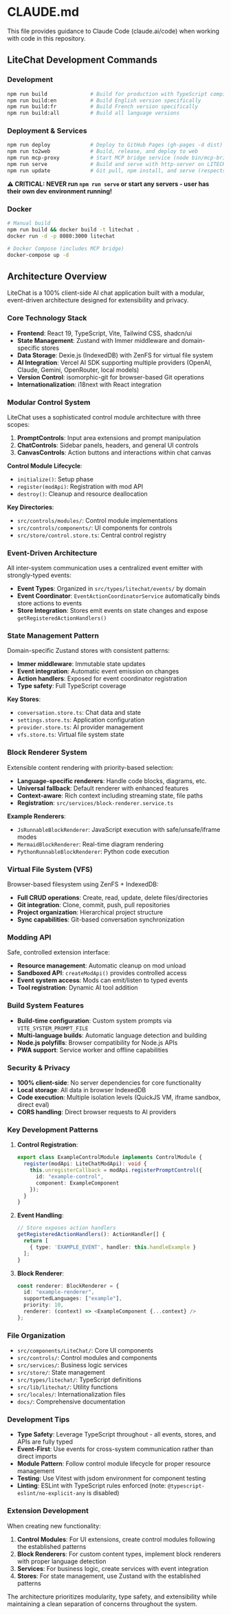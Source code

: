 # CLAUDE.md

This file provides guidance to Claude Code (claude.ai/code) when working with code in this repository.

## LiteChat Development Commands

### Development
```bash
npm run build              # Build for production with TypeScript compilation
npm run build:en           # Build English version specifically
npm run build:fr           # Build French version specifically
npm run build:all          # Build all language versions
```

### Deployment & Services
```bash
npm run deploy             # Deploy to GitHub Pages (gh-pages -d dist)
npm run to2web             # Build, release, and deploy to web
npm run mcp-proxy          # Start MCP bridge service (node bin/mcp-bridge.js)
npm run serve              # Build and serve with http-server on LITECHAT_PORT (default: 5173)
npm run update             # Git pull, npm install, and serve (respects LITECHAT_ORIGIN and LITECHAT_BRANCH)
```

**⚠️ CRITICAL: NEVER run `npm run serve` or start any servers - user has their own dev environment running!**

### Docker
```bash
# Manual build
npm run build && docker build -t litechat .
docker run -d -p 8080:3000 litechat

# Docker Compose (includes MCP bridge)
docker-compose up -d
```

## Architecture Overview

LiteChat is a 100% client-side AI chat application built with a modular, event-driven architecture designed for extensibility and privacy.

### Core Technology Stack
- **Frontend**: React 19, TypeScript, Vite, Tailwind CSS, shadcn/ui
- **State Management**: Zustand with Immer middleware and domain-specific stores
- **Data Storage**: Dexie.js (IndexedDB) with ZenFS for virtual file system
- **AI Integration**: Vercel AI SDK supporting multiple providers (OpenAI, Claude, Gemini, OpenRouter, local models)
- **Version Control**: isomorphic-git for browser-based Git operations
- **Internationalization**: i18next with React integration

### Modular Control System

LiteChat uses a sophisticated control module architecture with three scopes:

1. **PromptControls**: Input area extensions and prompt manipulation
2. **ChatControls**: Sidebar panels, headers, and general UI controls  
3. **CanvasControls**: Action buttons and interactions within chat canvas

**Control Module Lifecycle**:
- `initialize()`: Setup phase
- `register(modApi)`: Registration with mod API
- `destroy()`: Cleanup and resource deallocation

**Key Directories**:
- `src/controls/modules/`: Control module implementations
- `src/controls/components/`: UI components for controls
- `src/store/control.store.ts`: Central control registry

### Event-Driven Architecture

All inter-system communication uses a centralized event emitter with strongly-typed events:

- **Event Types**: Organized in `src/types/litechat/events/` by domain
- **Event Coordinator**: `EventActionCoordinatorService` automatically binds store actions to events
- **Store Integration**: Stores emit events on state changes and expose `getRegisteredActionHandlers()`

### State Management Pattern

Domain-specific Zustand stores with consistent patterns:
- **Immer middleware**: Immutable state updates
- **Event integration**: Automatic event emission on changes
- **Action handlers**: Exposed for event coordinator registration
- **Type safety**: Full TypeScript coverage

**Key Stores**:
- `conversation.store.ts`: Chat data and state
- `settings.store.ts`: Application configuration
- `provider.store.ts`: AI provider management
- `vfs.store.ts`: Virtual file system state

### Block Renderer System

Extensible content rendering with priority-based selection:

- **Language-specific renderers**: Handle code blocks, diagrams, etc.
- **Universal fallback**: Default renderer with enhanced features
- **Context-aware**: Rich context including streaming state, file paths
- **Registration**: `src/services/block-renderer.service.ts`

**Example Renderers**:
- `JsRunnableBlockRenderer`: JavaScript execution with safe/unsafe/iframe modes
- `MermaidBlockRenderer`: Real-time diagram rendering
- `PythonRunnableBlockRenderer`: Python code execution

### Virtual File System (VFS)

Browser-based filesystem using ZenFS + IndexedDB:
- **Full CRUD operations**: Create, read, update, delete files/directories
- **Git integration**: Clone, commit, push, pull repositories
- **Project organization**: Hierarchical project structure
- **Sync capabilities**: Git-based conversation synchronization

### Modding API

Safe, controlled extension interface:
- **Resource management**: Automatic cleanup on mod unload
- **Sandboxed API**: `createModApi()` provides controlled access
- **Event system access**: Mods can emit/listen to typed events
- **Tool registration**: Dynamic AI tool addition

### Build System Features

- **Build-time configuration**: Custom system prompts via `VITE_SYSTEM_PROMPT_FILE`
- **Multi-language builds**: Automatic language detection and building
- **Node.js polyfills**: Browser compatibility for Node.js APIs
- **PWA support**: Service worker and offline capabilities

### Security & Privacy

- **100% client-side**: No server dependencies for core functionality
- **Local storage**: All data in browser IndexedDB
- **Code execution**: Multiple isolation levels (QuickJS VM, iframe sandbox, direct eval)
- **CORS handling**: Direct browser requests to AI providers

### Key Development Patterns

1. **Control Registration**:
   ```typescript
   export class ExampleControlModule implements ControlModule {
     register(modApi: LiteChatModApi): void {
       this.unregisterCallback = modApi.registerPromptControl({
         id: "example-control",
         component: ExampleComponent
       });
     }
   }
   ```

2. **Event Handling**:
   ```typescript
   // Store exposes action handlers
   getRegisteredActionHandlers(): ActionHandler[] {
     return [
       { type: 'EXAMPLE_EVENT', handler: this.handleExample }
     ];
   }
   ```

3. **Block Renderer**:
   ```typescript
   const renderer: BlockRenderer = {
     id: "example-renderer",
     supportedLanguages: ["example"],
     priority: 10,
     renderer: (context) => <ExampleComponent {...context} />
   };
   ```

### File Organization

- `src/components/LiteChat/`: Core UI components
- `src/controls/`: Control modules and components
- `src/services/`: Business logic services
- `src/store/`: State management
- `src/types/litechat/`: TypeScript definitions
- `src/lib/litechat/`: Utility functions
- `src/locales/`: Internationalization files
- `docs/`: Comprehensive documentation

### Development Tips

- **Type Safety**: Leverage TypeScript throughout - all events, stores, and APIs are fully typed
- **Event-First**: Use events for cross-system communication rather than direct imports
- **Module Pattern**: Follow control module lifecycle for proper resource management
- **Testing**: Use Vitest with jsdom environment for component testing
- **Linting**: ESLint with TypeScript rules enforced (note: `@typescript-eslint/no-explicit-any` is disabled)

### Extension Development

When creating new functionality:
1. **Control Modules**: For UI extensions, create control modules following the established patterns
2. **Block Renderers**: For custom content types, implement block renderers with proper language detection
3. **Services**: For business logic, create services with event integration
4. **Stores**: For state management, use Zustand with the established patterns

The architecture prioritizes modularity, type safety, and extensibility while maintaining a clean separation of concerns throughout the system.